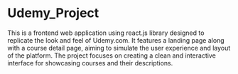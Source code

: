# Udemy_Project

This is a frontend web application using react.js library designed to replicate the look and feel of Udemy.com. It features a landing page along with a course detail page, aiming to simulate the user experience and layout of the platform. The project focuses on creating a clean and interactive interface for showcasing courses and their descriptions.
